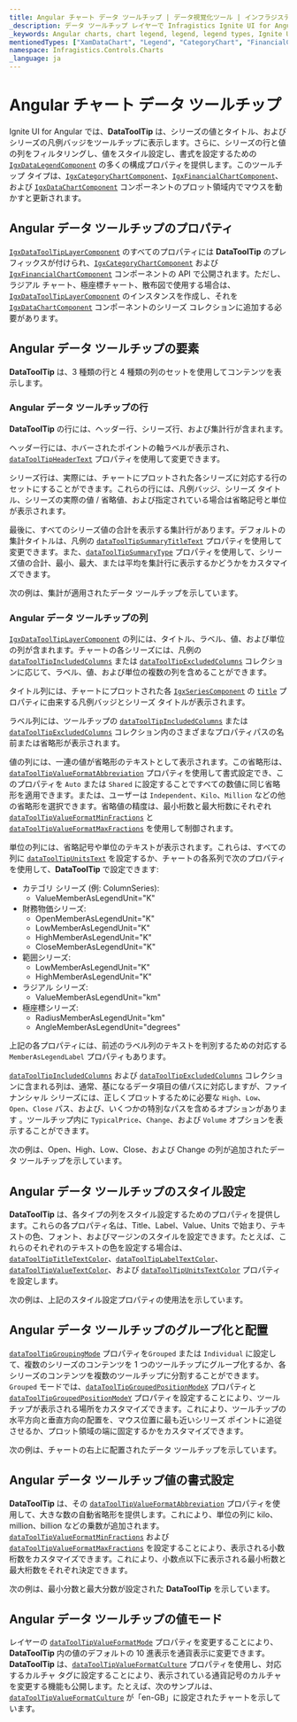 ```yaml
---
title: Angular チャート データ ツールチップ | データ視覚化ツール | インフラジスティックス
_description: データ ツールチップ レイヤーで Infragistics Ignite UI for Angular チャートを使用してください!
_keywords: Angular charts, chart legend, legend, legend types, Ignite UI for Angular, Infragistics, Angular チャート, チャート凡例, 凡例, 凡例タイプ, インフラジスティックス
mentionedTypes: ["XamDataChart", "Legend", "CategoryChart", "FinancialChart", "XamDataLegend", "DataToolTipLayer"]
namespace: Infragistics.Controls.Charts
_language: ja
---
```


# Angular チャート データ ツールチップ

Ignite UI for Angular では、**DataToolTip** は、シリーズの値とタイトル、およびシリーズの凡例バッジをツールチップに表示します。さらに、シリーズの行と値の列をフィルタリングし、値をスタイル設定し、書式を設定するための [`IgxDataLegendComponent`]({environment:dvApiBaseUrl}/products/ignite-ui-angular/api/docs/typescript/latest/classes/igxdatalegendcomponent.html) の多くの構成プロパティを提供します。このツールチップ タイプは、[`IgxCategoryChartComponent`]({environment:dvApiBaseUrl}/products/ignite-ui-angular/api/docs/typescript/latest/classes/igxcategorychartcomponent.html)、[`IgxFinancialChartComponent`]({environment:dvApiBaseUrl}/products/ignite-ui-angular/api/docs/typescript/latest/classes/igxfinancialchartcomponent.html)、および [`IgxDataChartComponent`]({environment:dvApiBaseUrl}/products/ignite-ui-angular/api/docs/typescript/latest/classes/igxdatachartcomponent.html) コンポーネントのプロット領域内でマウスを動かすと更新されます。

## Angular データ ツールチップのプロパティ

[`IgxDataToolTipLayerComponent`]({environment:dvApiBaseUrl}/products/ignite-ui-angular/api/docs/typescript/latest/classes/igxdatatooltiplayercomponent.html) のすべてのプロパティには **DataToolTip** のプレフィックスが付けられ、[`IgxCategoryChartComponent`]({environment:dvApiBaseUrl}/products/ignite-ui-angular/api/docs/typescript/latest/classes/igxcategorychartcomponent.html) および [`IgxFinancialChartComponent`]({environment:dvApiBaseUrl}/products/ignite-ui-angular/api/docs/typescript/latest/classes/igxfinancialchartcomponent.html) コンポーネントの API で公開されます。ただし、ラジアル チャート、極座標チャート、散布図で使用する場合は、 [`IgxDataToolTipLayerComponent`]({environment:dvApiBaseUrl}/products/ignite-ui-angular/api/docs/typescript/latest/classes/igxdatatooltiplayercomponent.html) のインスタンスを作成し、それを [`IgxDataChartComponent`]({environment:dvApiBaseUrl}/products/ignite-ui-angular/api/docs/typescript/latest/classes/igxdatachartcomponent.html) コンポーネントのシリーズ コレクションに追加する必要があります。

## Angular データ ツールチップの要素

**DataToolTip** は、3 種類の行と 4 種類の列のセットを使用してコンテンツを表示します。 

### Angular データ ツールチップの行

**DataToolTip** の行には、ヘッダー行、シリーズ行、および集計行が含まれます。

ヘッダー行には、ホバーされたポイントの軸ラベルが表示され、[`dataToolTipHeaderText`]({environment:dvApiBaseUrl}/products/ignite-ui-angular/api/docs/typescript/latest/classes/igxdomainchartcomponent.html#datatooltipheadertext) プロパティを使用して変更できます。

シリーズ行は、実際には、チャートにプロットされた各シリーズに対応する行のセットにすることができます。これらの行には、凡例バッジ、シリーズ タイトル、シリーズの実際の値 / 省略値、および指定されている場合は省略記号と単位が表示されます。

最後に、すべてのシリーズ値の合計を表示する集計行があります。デフォルトの集計タイトルは、凡例の [`dataToolTipSummaryTitleText`]({environment:dvApiBaseUrl}/products/ignite-ui-angular/api/docs/typescript/latest/classes/igxdomainchartcomponent.html#datatooltipsummarytitletext) プロパティを使用して変更できます。また、[`dataToolTipSummaryType`]({environment:dvApiBaseUrl}/products/ignite-ui-angular/api/docs/typescript/latest/classes/igxdomainchartcomponent.html#datatooltipsummarytype) プロパティを使用して、シリーズ値の合計、最小、最大、または平均を集計行に表示するかどうかをカスタマイズできます。

次の例は、集計が適用されたデータ ツールチップを示しています。

<code-view style="height: 450px"
           data-demos-base-url="{environment:dvDemosBaseUrl}"
           iframe-src="{environment:dvDemosBaseUrl}/charts/category-chart-data-tooltip"
           alt="Angular カテゴリ チャート データ ツールチップの例"
           github-src="charts/category-chart/data-tooltip">
</code-view>

### Angular データ ツールチップの列

[`IgxDataToolTipLayerComponent`]({environment:dvApiBaseUrl}/products/ignite-ui-angular/api/docs/typescript/latest/classes/igxdatatooltiplayercomponent.html) の列には、タイトル、ラベル、値、および単位の列が含まれます。チャートの各シリーズには、凡例の [`dataToolTipIncludedColumns`]({environment:dvApiBaseUrl}/products/ignite-ui-angular/api/docs/typescript/latest/classes/igxdomainchartcomponent.html#datatooltipincludedcolumns) または [`dataToolTipExcludedColumns`]({environment:dvApiBaseUrl}/products/ignite-ui-angular/api/docs/typescript/latest/classes/igxdomainchartcomponent.html#datatooltipexcludedcolumns) コレクションに応じて、ラベル、値、および単位の複数の列を含めることができます。

タイトル列には、チャートにプロットされた各 [`IgxSeriesComponent`]({environment:dvApiBaseUrl}/products/ignite-ui-angular/api/docs/typescript/latest/classes/igxseriescomponent.html) の [`title`]({environment:dvApiBaseUrl}/products/ignite-ui-angular/api/docs/typescript/latest/classes/igxseriescomponent.html#title) プロパティに由来する凡例バッジとシリーズ タイトルが表示されます。 

ラベル列には、ツールチップの [`dataToolTipIncludedColumns`]({environment:dvApiBaseUrl}/products/ignite-ui-angular/api/docs/typescript/latest/classes/igxdomainchartcomponent.html#datatooltipincludedcolumns) または [`dataToolTipExcludedColumns`]({environment:dvApiBaseUrl}/products/ignite-ui-angular/api/docs/typescript/latest/classes/igxdomainchartcomponent.html#datatooltipexcludedcolumns) コレクション内のさまざまなプロパティパスの名前または省略形が表示されます。

値の列には、一連の値が省略形のテキストとして表示されます。この省略形は、 [`dataToolTipValueFormatAbbreviation`]({environment:dvApiBaseUrl}/products/ignite-ui-angular/api/docs/typescript/latest/classes/igxdomainchartcomponent.html#datatooltipvalueformatabbreviation) プロパティを使用して書式設定でき、このプロパティを `Auto` または `Shared` に設定することですべての数値に同じ省略形を適用できます。または、ユーザーは `Independent`、`Kilo`、`Million` などの他の省略形を選択できます。省略値の精度は、最小桁数と最大桁数にそれぞれ [`dataToolTipValueFormatMinFractions`]({environment:dvApiBaseUrl}/products/ignite-ui-angular/api/docs/typescript/latest/classes/igxdomainchartcomponent.html#datatooltipvalueformatminfractions) と [`dataToolTipValueFormatMaxFractions`]({environment:dvApiBaseUrl}/products/ignite-ui-angular/api/docs/typescript/latest/classes/igxdomainchartcomponent.html#datatooltipvalueformatmaxfractions) を使用して制御されます。

単位の列には、省略記号や単位のテキストが表示されます。これらは、すべての列に [`dataToolTipUnitsText`]({environment:dvApiBaseUrl}/products/ignite-ui-angular/api/docs/typescript/latest/classes/igxdomainchartcomponent.html#datatooltipunitstext) を設定するか、チャートの各系列で次のプロパティを使用して、**DataToolTip** で設定できます:

-   カテゴリ シリーズ (例: ColumnSeries):
    -   ValueMemberAsLegendUnit="K"
-   財務物価シリーズ:
    -   OpenMemberAsLegendUnit="K"
    -   LowMemberAsLegendUnit="K"
    -   HighMemberAsLegendUnit="K"
    -   CloseMemberAsLegendUnit="K"
-   範囲シリーズ:
    -   LowMemberAsLegendUnit="K"
    -   HighMemberAsLegendUnit="K"
-   ラジアル シリーズ:
    -   ValueMemberAsLegendUnit="km"
-   極座標シリーズ:
    -   RadiusMemberAsLegendUnit="km"
    -   AngleMemberAsLegendUnit="degrees"

上記の各プロパティには、前述のラベル列のテキストを判別するための対応する `MemberAsLegendLabel` プロパティもあります。

[`dataToolTipIncludedColumns`]({environment:dvApiBaseUrl}/products/ignite-ui-angular/api/docs/typescript/latest/classes/igxdomainchartcomponent.html#datatooltipincludedcolumns) および [`dataToolTipExcludedColumns`]({environment:dvApiBaseUrl}/products/ignite-ui-angular/api/docs/typescript/latest/classes/igxdomainchartcomponent.html#datatooltipexcludedcolumns) コレクションに含まれる列は、通常、基になるデータ項目の値パスに対応しますが、ファイナンシャル シリーズには、正しくプロットするために必要な `High`、`Low`、`Open`、`Close` パス、および、いくつかの特別なパスを含めるオプションがあります 。ツールチップ内に `TypicalPrice`、`Change`、および `Volume` オプションを表示することができます。

次の例は、Open、High、Low、Close、および Change の列が追加されたデータ ツールチップを示しています。

<code-view style="height: 450px"
           data-demos-base-url="{environment:dvDemosBaseUrl}"
           iframe-src="{environment:dvDemosBaseUrl}/charts/financial-chart-data-tooltip"
           alt="Angular ファイナンシャル チャート データ ツールチップの例"
           github-src="charts/financial-chart/data-tooltip">
</code-view>

## Angular データ ツールチップのスタイル設定

**DataToolTip** は、各タイプの列をスタイル設定するためのプロパティを提供します。これらの各プロパティ名は、Title、Label、Value、Units で始まり、テキストの色、フォント、およびマージンのスタイルを設定できます。たとえば、これらのそれぞれのテキストの色を設定する場合は、 [`dataToolTipTitleTextColor`]({environment:dvApiBaseUrl}/products/ignite-ui-angular/api/docs/typescript/latest/classes/igxdomainchartcomponent.html#datatooltiptitletextcolor)、[`dataToolTipLabelTextColor`]({environment:dvApiBaseUrl}/products/ignite-ui-angular/api/docs/typescript/latest/classes/igxdomainchartcomponent.html#datatooltiplabeltextcolor)、 [`dataToolTipValueTextColor`]({environment:dvApiBaseUrl}/products/ignite-ui-angular/api/docs/typescript/latest/classes/igxdomainchartcomponent.html#datatooltipvaluetextcolor)、および [`dataToolTipUnitsTextColor`]({environment:dvApiBaseUrl}/products/ignite-ui-angular/api/docs/typescript/latest/classes/igxdomainchartcomponent.html#datatooltipunitstextcolor) プロパティを設定します。

次の例は、上記のスタイル設定プロパティの使用法を示しています。

<code-view style="height: 450px"
           data-demos-base-url="{environment:dvDemosBaseUrl}"
           iframe-src="{environment:dvDemosBaseUrl}/charts/financial-chart-data-tooltip-styling-props"
           alt="Angular ファイナンシャル チャート データ ツールチップのスタイル設定"
           github-src="charts/financial-chart/data-tooltip-styling-props">
</code-view>

## Angular データ ツールチップのグループ化と配置

[`dataToolTipGroupingMode`]({environment:dvApiBaseUrl}/products/ignite-ui-angular/api/docs/typescript/latest/classes/igxdomainchartcomponent.html#datatooltipgroupingmode) プロパティを`Grouped` または `Individual` に設定して、複数のシリーズのコンテンツを 1 つのツールチップにグループ化するか、各シリーズのコンテンツを複数のツールチップに分割することができます。`Grouped` モードでは、[`dataToolTipGroupedPositionModeX`]({environment:dvApiBaseUrl}/products/ignite-ui-angular/api/docs/typescript/latest/classes/igxdomainchartcomponent.html#datatooltipgroupedpositionmodex) プロパティと [`dataToolTipGroupedPositionModeY`]({environment:dvApiBaseUrl}/products/ignite-ui-angular/api/docs/typescript/latest/classes/igxdomainchartcomponent.html#datatooltipgroupedpositionmodey) プロパティを設定することにより、ツールチップが表示される場所をカスタマイズできます。これにより、ツールチップの水平方向と垂直方向の配置を、マウス位置に最も近いシリーズ ポイントに追従させるか、プロット領域の端に固定するかをカスタマイズできます。

次の例は、チャートの右上に配置されたデータ ツールチップを示しています。

<code-view style="height: 450px"
           data-demos-base-url="{environment:dvDemosBaseUrl}"
           iframe-src="{environment:dvDemosBaseUrl}/charts/category-chart-data-tooltip-positioning"
           alt="Angular カテゴリ チャート データツールチップの配置の例"
           github-src="charts/category-chart/data-tooltip-positioning">
</code-view>

## Angular データ ツールチップ値の書式設定

**DataToolTip** は、その [`dataToolTipValueFormatAbbreviation`]({environment:dvApiBaseUrl}/products/ignite-ui-angular/api/docs/typescript/latest/classes/igxdomainchartcomponent.html#datatooltipvalueformatabbreviation) プロパティを使用して、大きな数の自動省略形を提供します。これにより、単位の列に kilo、million、billion などの乗数が追加されます。[`dataToolTipValueFormatMinFractions`]({environment:dvApiBaseUrl}/products/ignite-ui-angular/api/docs/typescript/latest/classes/igxdomainchartcomponent.html#datatooltipvalueformatminfractions) および [`dataToolTipValueFormatMaxFractions`]({environment:dvApiBaseUrl}/products/ignite-ui-angular/api/docs/typescript/latest/classes/igxdomainchartcomponent.html#datatooltipvalueformatmaxfractions) を設定することにより、表示される小数桁数をカスタマイズできます。これにより、小数点以下に表示される最小桁数と最大桁数をそれぞれ決定できます。

次の例は、最小分数と最大分数が設定された **DataToolTip** を示しています。

<code-view style="height: 450px"
           data-demos-base-url="{environment:dvDemosBaseUrl}"
           iframe-src="{environment:dvDemosBaseUrl}/charts/category-chart-data-tooltip-formatting-decimals"
           alt="Angular カテゴリ チャート データ ツールチップの小数の書式設定"
           github-src="charts/category-chart/data-tooltip-formatting-decimals">
</code-view>

## Angular データ ツールチップの値モード

レイヤーの [`dataToolTipValueFormatMode`]({environment:dvApiBaseUrl}/products/ignite-ui-angular/api/docs/typescript/latest/classes/igxdomainchartcomponent.html#datatooltipvalueformatmode) プロパティを変更することにより、**DataToolTip** 内の値のデフォルトの 10 進表示を通貨表示に変更できます。**DataToolTip** は、[`dataToolTipValueFormatCulture`]({environment:dvApiBaseUrl}/products/ignite-ui-angular/api/docs/typescript/latest/classes/igxdomainchartcomponent.html#datatooltipvalueformatculture) プロパティを使用し、対応するカルチャ タグに設定することにより、表示されている通貨記号のカルチャを変更する機能も公開します。たとえば、次のサンプルは、[`dataToolTipValueFormatCulture`]({environment:dvApiBaseUrl}/products/ignite-ui-angular/api/docs/typescript/latest/classes/igxdomainchartcomponent.html#datatooltipvalueformatculture) が「en-GB」に設定されたチャートを示しています。

<code-view style="height: 450px"
           data-demos-base-url="{environment:dvDemosBaseUrl}"
           iframe-src="{environment:dvDemosBaseUrl}/charts/financial-chart-data-tooltip-formatting-currency"
           alt="Angular ファイナンシャル チャート データ ツールチップの通貨の書式設定"
           github-src="charts/financial-chart/data-tooltip-formatting-currency">
</code-view>
